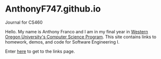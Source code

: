 # AnthonyF747.github.io
Journal for CS460 

Hello. My name is Anthony Franco and I am in my final year in [Western Oregon University's Computer Science Program](http://www.wou.edu/academics/computer-science/). This site contains links to homework, demos, and code for Software Engineering I.

Enter [here](https://AnthonyF747.github.io/links.md) to get to the links page.
